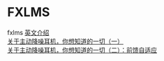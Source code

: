 # FXLMS
fxlms
[英文介绍](http://www.geocities.ws/ranjit_raphael/FXLMS.html)  
[关于主动降噪耳机，你想知道的一切（一）](https://mp.weixin.qq.com/s/iS0bz8w9qrKCrQIO2PFN6Q)  
[关于主动降噪耳机，你想知道的一切（二）：前馈自适应](https://mp.weixin.qq.com/s/BZMvDn4_mlaoV8m1DqT85A)  
